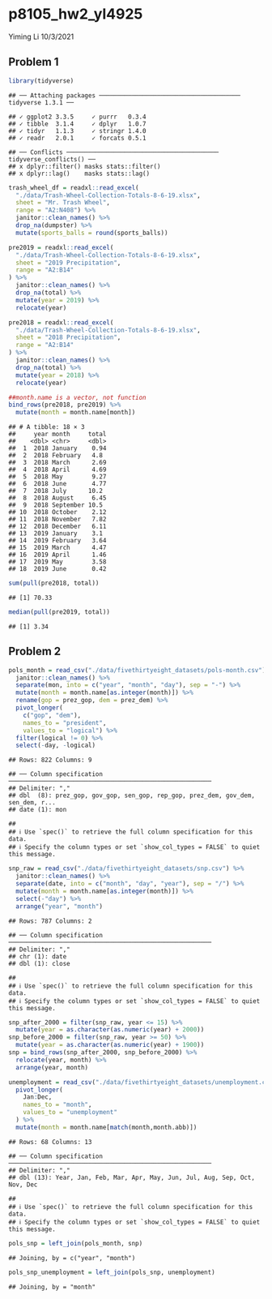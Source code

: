 p8105\_hw2\_yl4925
================
Yiming Li
10/3/2021

## Problem 1

``` r
library(tidyverse)
```

    ## ── Attaching packages ─────────────────────────────────────── tidyverse 1.3.1 ──

    ## ✓ ggplot2 3.3.5     ✓ purrr   0.3.4
    ## ✓ tibble  3.1.4     ✓ dplyr   1.0.7
    ## ✓ tidyr   1.1.3     ✓ stringr 1.4.0
    ## ✓ readr   2.0.1     ✓ forcats 0.5.1

    ## ── Conflicts ────────────────────────────────────────── tidyverse_conflicts() ──
    ## x dplyr::filter() masks stats::filter()
    ## x dplyr::lag()    masks stats::lag()

``` r
trash_wheel_df = readxl::read_excel(
  "./data/Trash-Wheel-Collection-Totals-8-6-19.xlsx",
  sheet = "Mr. Trash Wheel",
  range = "A2:N408") %>% 
  janitor::clean_names() %>% 
  drop_na(dumpster) %>% 
  mutate(sports_balls = round(sports_balls))
```

``` r
pre2019 = readxl::read_excel(
  "./data/Trash-Wheel-Collection-Totals-8-6-19.xlsx",
  sheet = "2019 Precipitation",
  range = "A2:B14"
) %>% 
  janitor::clean_names() %>% 
  drop_na(total) %>% 
  mutate(year = 2019) %>% 
  relocate(year)

pre2018 = readxl::read_excel(
  "./data/Trash-Wheel-Collection-Totals-8-6-19.xlsx",
  sheet = "2018 Precipitation",
  range = "A2:B14"
) %>% 
  janitor::clean_names() %>% 
  drop_na(total) %>% 
  mutate(year = 2018) %>% 
  relocate(year)
```

``` r
##month.name is a vector, not function
bind_rows(pre2018, pre2019) %>% 
  mutate(month = month.name[month])
```

    ## # A tibble: 18 × 3
    ##     year month     total
    ##    <dbl> <chr>     <dbl>
    ##  1  2018 January    0.94
    ##  2  2018 February   4.8 
    ##  3  2018 March      2.69
    ##  4  2018 April      4.69
    ##  5  2018 May        9.27
    ##  6  2018 June       4.77
    ##  7  2018 July      10.2 
    ##  8  2018 August     6.45
    ##  9  2018 September 10.5 
    ## 10  2018 October    2.12
    ## 11  2018 November   7.82
    ## 12  2018 December   6.11
    ## 13  2019 January    3.1 
    ## 14  2019 February   3.64
    ## 15  2019 March      4.47
    ## 16  2019 April      1.46
    ## 17  2019 May        3.58
    ## 18  2019 June       0.42

``` r
sum(pull(pre2018, total))
```

    ## [1] 70.33

``` r
median(pull(pre2019, total))
```

    ## [1] 3.34

## Problem 2

``` r
pols_month = read_csv("./data/fivethirtyeight_datasets/pols-month.csv") %>% 
  janitor::clean_names() %>% 
  separate(mon, into = c("year", "month", "day"), sep = "-") %>% 
  mutate(month = month.name[as.integer(month)]) %>% 
  rename(gop = prez_gop, dem = prez_dem) %>% 
  pivot_longer(
    c("gop", "dem"),
    names_to = "president",
    values_to = "logical") %>% 
  filter(logical != 0) %>% 
  select(-day, -logical) 
```

    ## Rows: 822 Columns: 9

    ## ── Column specification ────────────────────────────────────────────────────────
    ## Delimiter: ","
    ## dbl  (8): prez_gop, gov_gop, sen_gop, rep_gop, prez_dem, gov_dem, sen_dem, r...
    ## date (1): mon

    ## 
    ## ℹ Use `spec()` to retrieve the full column specification for this data.
    ## ℹ Specify the column types or set `show_col_types = FALSE` to quiet this message.

``` r
snp_raw = read_csv("./data/fivethirtyeight_datasets/snp.csv") %>% 
  janitor::clean_names() %>% 
  separate(date, into = c("month", "day", "year"), sep = "/") %>% 
  mutate(month = month.name[as.integer(month)]) %>%
  select(-"day") %>%
  arrange("year", "month")
```

    ## Rows: 787 Columns: 2

    ## ── Column specification ────────────────────────────────────────────────────────
    ## Delimiter: ","
    ## chr (1): date
    ## dbl (1): close

    ## 
    ## ℹ Use `spec()` to retrieve the full column specification for this data.
    ## ℹ Specify the column types or set `show_col_types = FALSE` to quiet this message.

``` r
snp_after_2000 = filter(snp_raw, year <= 15) %>% 
  mutate(year = as.character(as.numeric(year) + 2000))
snp_before_2000 = filter(snp_raw, year >= 50) %>% 
  mutate(year = as.character(as.numeric(year) + 1900))
snp = bind_rows(snp_after_2000, snp_before_2000) %>% 
  relocate(year, month) %>% 
  arrange(year, month)
```

``` r
unemployment = read_csv("./data/fivethirtyeight_datasets/unemployment.csv") %>% 
  pivot_longer(
    Jan:Dec, 
    names_to = "month",
    values_to = "unemployment"
  ) %>% 
  mutate(month = month.name[match(month,month.abb)])
```

    ## Rows: 68 Columns: 13

    ## ── Column specification ────────────────────────────────────────────────────────
    ## Delimiter: ","
    ## dbl (13): Year, Jan, Feb, Mar, Apr, May, Jun, Jul, Aug, Sep, Oct, Nov, Dec

    ## 
    ## ℹ Use `spec()` to retrieve the full column specification for this data.
    ## ℹ Specify the column types or set `show_col_types = FALSE` to quiet this message.

``` r
pols_snp = left_join(pols_month, snp) 
```

    ## Joining, by = c("year", "month")

``` r
pols_snp_unemployment = left_join(pols_snp, unemployment)
```

    ## Joining, by = "month"
